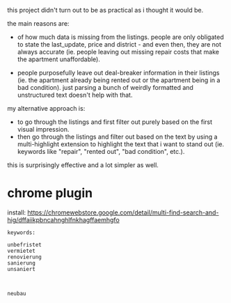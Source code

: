 this project didn't turn out to be as practical as i thought it would be.

the main reasons are:

-   of how much data is missing from the listings. people are only obligated to state the last_update, price and district - and even then, they are not always accurate (ie. people leaving out missing repair costs that make the apartment unaffordable).

-   people purposefully leave out deal-breaker information in their listings (ie. the apartment already being rented out or the apartment being in a bad condition). just parsing a bunch of weirdly formatted and unstructured text doesn't help with that.

my alternative approach is:

-   to go through the listings and first filter out purely based on the first visual impression.
-   then go through the listings and filter out based on the text by using a multi-highlight extension to highlight the text that i want to stand out (ie. keywords like "repair", "rented out", "bad condition", etc.).

this is surprisingly effective and a lot simpler as well.

# chrome plugin

install: https://chromewebstore.google.com/detail/multi-find-search-and-hig/dffaiikpbncahnghlfnkhagffaemhgfo

```plaintext
keywords:

unbefristet
vermietet
renovierung
sanierung
unsaniert



neubau
```
